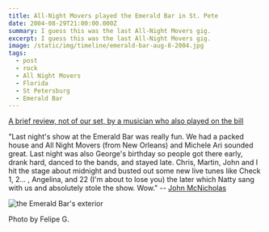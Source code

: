 ```yaml
---
title: All-Night Movers played the Emerald Bar in St. Pete
date: 2004-08-29T21:00:00.000Z
summary: I guess this was the last All-Night Movers gig.
excerpt: I guess this was the last All-Night Movers gig.
image: /static/img/timeline/emerald-bar-aug-8-2004.jpg
tags:
  - post
  - rock
  - All Night Movers
  - Florida
  - St Petersburg
  - Emerald Bar
---
```


[A brief review, not of our set, by a musician who also played on the bill](https://www.jmcnicholas.com/?offset=1330373296000)

"Last night's show at the Emerald Bar was really fun. We had a packed house and All Night Movers (from New Orleans) and Michele Ari sounded great. Last night was also George's birthday so people got there early, drank hard, danced to the bands, and stayed late. Chris, Martin, John and I hit the stage about midnight and busted out some new live tunes like Check 1, 2... , Angelina, and 22 (I'm about to lose you) the later which Natty sang with us and absolutely stole the show. Wow." -- [John McNicholas](https://johnmcnicolas.com)

![the Emerald Bar's exterior](/static/img/timeline/emerald-bar-aug-8-2004.jpg "the Emerald Bar's exterior")
<figcaption>Photo by Felipe G.</figcaption>